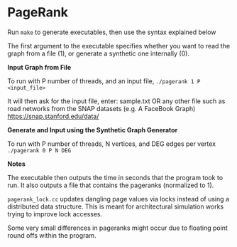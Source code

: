 PageRank
========

Run ```make``` to generate executables, then use the syntax explained below

The first argument to the executable specifies whether you want to read the graph from a file (1), or generate a synthetic one internally (0).

**Input Graph from File**

To run with P number of threads, and an input file,
    ```./pagerank 1 P <input_file>```
  
  It will then ask for the input file, enter:
  sample.txt
  OR any other file such as road networks from the SNAP datasets (e.g. A FaceBook Graph)
  https://snap.stanford.edu/data/

**Generate and Input using the Synthetic Graph Generator**

To run with P number of threads, N vertices, and DEG edges per vertex
   ```./pagerank 0 P N DEG```

**Notes**

The executable then outputs the time in seconds that the program took to run.
It also outputs a file that contains the pageranks (normalized to 1).

```pagerank_lock.cc``` updates dangling page values via locks instead of using a distributed data structure. This is meant for architectural simulation works trying to improve lock accesses.

Some very small differences in pageranks might occur due to floating point round offs within the program.
